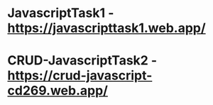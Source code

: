 ﻿# JavascriptTask1 - https://javascripttask1.web.app/
# CRUD-JavascriptTask2 - https://crud-javascript-cd269.web.app/ 
